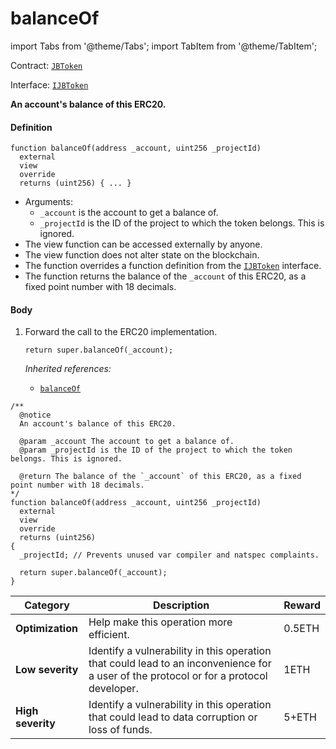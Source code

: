 # balanceOf

import Tabs from '@theme/Tabs';
import TabItem from '@theme/TabItem';

Contract: [`JBToken`](/docs/dev/v2/contracts/jbtoken/README.md)​‌

Interface: [`IJBToken`](/docs/dev/v2/interfaces/ijbtoken.md)

<Tabs>
<TabItem value="Step by step" label="Step by step">

**An account's balance of this ERC20.**

#### Definition

```
function balanceOf(address _account, uint256 _projectId)
  external
  view
  override
  returns (uint256) { ... }
```

* Arguments:
  * `_account` is the account to get a balance of.
  * `_projectId` is the ID of the project to which the token belongs. This is ignored.
* The view function can be accessed externally by anyone.
* The view function does not alter state on the blockchain.
* The function overrides a function definition from the [`IJBToken`](/docs/dev/v2/interfaces/ijbtoken.md) interface.
* The function returns the balance of the `_account` of this ERC20, as a fixed point number with 18 decimals.

#### Body

1.  Forward the call to the ERC20 implementation.

    ```
    return super.balanceOf(_account);
    ```

    _Inherited references:_

    * [`balanceOf`](https://docs.openzeppelin.com/contracts/4.x/api/token/erc20#IERC20-balanceOf-address-)

</TabItem>

<TabItem value="Code" label="Code">

```
/**
  @notice
  An account's balance of this ERC20.

  @param _account The account to get a balance of.
  @param _projectId is the ID of the project to which the token belongs. This is ignored.

  @return The balance of the `_account` of this ERC20, as a fixed point number with 18 decimals.
*/
function balanceOf(address _account, uint256 _projectId)
  external
  view
  override
  returns (uint256)
{
  _projectId; // Prevents unused var compiler and natspec complaints.

  return super.balanceOf(_account);
}
```

</TabItem>

<TabItem value="Bug bounty" label="Bug bounty">

| Category          | Description                                                                                                                            | Reward |
| ----------------- | -------------------------------------------------------------------------------------------------------------------------------------- | ------ |
| **Optimization**  | Help make this operation more efficient.                                                                                               | 0.5ETH |
| **Low severity**  | Identify a vulnerability in this operation that could lead to an inconvenience for a user of the protocol or for a protocol developer. | 1ETH   |
| **High severity** | Identify a vulnerability in this operation that could lead to data corruption or loss of funds.                                        | 5+ETH  |

</TabItem>
</Tabs>
